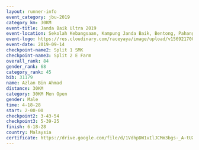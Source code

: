 ```yaml
---
layout: runner-info 
event_category: jbu-2019 
category_km: 30KM 
event-title: Janda Baik Ultra 2019  
event-location: Sekolah Kebangsaan, Kampung Janda Baik, Bentong, Pahang, Malaysia 
event-logo: https://res.cloudinary.com/raceyaya/image/upload/v1569217009/logo/janda-baik_vch1pc.jpg 
event-date: 2019-09-14 
checkpoint-name2: Split 1 SMK 
checkpoint-name3: Split 2 E Farm 
overall_rank: 84
gender_rank: 68
category_rank: 45
bib: 31179
name: Azlan Bin Ahmad
distance: 30KM
category: 30KM Men Open
gender: Male
time: 4-18-28
start: 2-00-00
checkpoint2: 3-43-54
checkpoint3: 5-39-25
finish: 6-18-28
country: Malaysia
certificate: https://drive.google.com/file/d/1VdhpDW1vIlJCMm3bgs-_A-tUXXMlYdBA/view?usp=sharing
---
```

